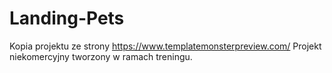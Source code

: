 # Landing-Pets

Kopia projektu ze strony https://www.templatemonsterpreview.com/
Projekt niekomercyjny tworzony w ramach treningu.
